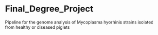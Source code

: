 # Final_Degree_Project
Pipeline for the genome analysis of Mycoplasma hyorhinis strains isolated from healthy or diseased piglets
